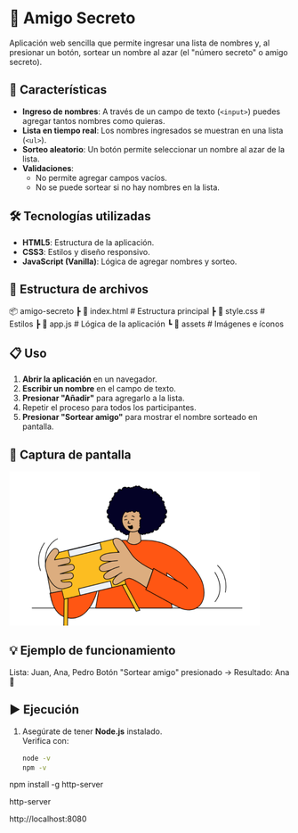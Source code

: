 # 🎁 Amigo Secreto

Aplicación web sencilla que permite ingresar una lista de nombres y, al presionar un botón, sortear un nombre al azar (el "número secreto" o amigo secreto).

## 🚀 Características

- **Ingreso de nombres**: A través de un campo de texto (`<input>`) puedes agregar tantos nombres como quieras.
- **Lista en tiempo real**: Los nombres ingresados se muestran en una lista (`<ul>`).
- **Sorteo aleatorio**: Un botón permite seleccionar un nombre al azar de la lista.
- **Validaciones**:
  - No permite agregar campos vacíos.
  - No se puede sortear si no hay nombres en la lista.

## 🛠️ Tecnologías utilizadas

- **HTML5**: Estructura de la aplicación.
- **CSS3**: Estilos y diseño responsivo.
- **JavaScript (Vanilla)**: Lógica de agregar nombres y sorteo.

## 📂 Estructura de archivos

📦 amigo-secreto
┣ 📜 index.html # Estructura principal
┣ 📜 style.css # Estilos
┣ 📜 app.js # Lógica de la aplicación
┗ 📂 assets # Imágenes e íconos


## 📋 Uso

1. **Abrir la aplicación** en un navegador.
2. **Escribir un nombre** en el campo de texto.
3. **Presionar "Añadir"** para agregarlo a la lista.
4. Repetir el proceso para todos los participantes.
5. **Presionar "Sortear amigo"** para mostrar el nombre sorteado en pantalla.

## 📸 Captura de pantalla

![Vista previa de la aplicación](assets/amigo-secreto.png)

## 💡 Ejemplo de funcionamiento

Lista: Juan, Ana, Pedro
Botón "Sortear amigo" presionado → Resultado: Ana 🎉


## ▶️ Ejecución

1. Asegúrate de tener **Node.js** instalado.  
   Verifica con:
   ```bash
   node -v
   npm -v
npm install -g http-server

http-server

http://localhost:8080
